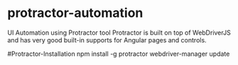 # protractor-automation
UI Automation using Protractor tool
Protractor is built on top of WebDriverJS and has very good built-in supports for Angular pages and controls.

#Protractor-Installation
npm install -g protractor 
webdriver-manager update

